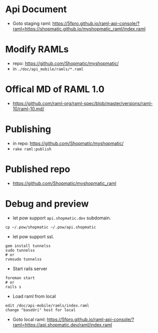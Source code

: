 # Api Document

- Goto staging raml: https://5fpro.github.io/raml-api-console/?raml=https://shopmatic.github.io/myshopmatic_raml/index.raml

# Modify RAMLs

- repo: https://github.com/Shopmatic/myshopmatic/
- in `./doc/api_mobile/ramls/*.raml`

# Offical MD of RAML 1.0

- https://github.com/raml-org/raml-spec/blob/master/versions/raml-10/raml-10.md/

# Publishing

- in repo: https://github.com/Shopmatic/myshopmatic/
- `rake raml:publish`

# Published repo

- https://github.com/Shopmatic/myshopmatic_raml

# Debug and preview 

- let pow support `api.shopmatic.dev` subdomain.

```
cp ~/.pow/shopmatic ~/.pow/api.shopmatic
```

- let pow support ssl.

```
gem install tunnelss
sudo tunnelss
# or
rvmsudo tunnelss
```

- Start rails server

```
foreman start
# or
rails s
```

- Load raml from local

```
edit /doc/api-mobile/ramls/index.raml
change "baseUri" host for local
```

- Goto local raml: https://5fpro.github.io/raml-api-console/?raml=https://api.shopmatic.dev/raml/index.raml
